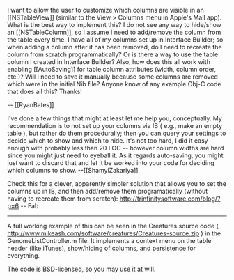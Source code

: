 I want to allow the user to customize which columns are visible in an [[NSTableView]] (similar to the View > Columns menu in Apple's Mail app). What is the best way to implement this? I do not see any way to hide/show an [[NSTableColumn]], so I assume I need to add/remove the column from the table every time. I have all of my columns set up in Interface Builder; so when adding a column after it has been removed, do I need to recreate the column from scratch programmatically? Or is there a way to use the table column I created in Interface Builder? Also, how does this all work with enabling [[AutoSaving]] for table column attributes (width, column order, etc.)? Will I need to save it manually because some columns are removed which were in the initial Nib file? Anyone know of any example Obj-C code that does all this? Thanks!

-- [[RyanBates]]

I've done a few things that might at least let me help you, conceptually. My recommendation is to not set up your columns via IB ( e.g., make an empty table ), but rather do them procedurally; then you can query your settings to decide which to show and which to hide. It's not too hard, I did it easy enough with probably less than 20 LOC -- however column widths are hard since you might just need to eyeball it. As it regards auto-saving, you might just want to discard that and let it be worked into your code for deciding which columns to show. --[[ShamylZakariya]]


Check this for a clever, apparently simpler solution that allows you to set the columns up in IB, and then add/remove them programatically (without having to recreate them from scratch):
http://trinfinitysoftware.com/blog/?p=6
-- Fab

----
A full working example of this can be seen in the Creatures source code ( http://www.mikeash.com/software/creatures/Creatures-source.zip ) in the G<nowiki/>enomeListController.m file. It implements a context menu on the table header (like iTunes), show/hiding of columns, and persistence for everything.

The code is BSD-licensed, so you may use it at will.